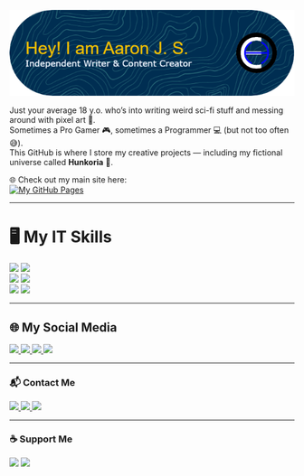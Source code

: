 <!-- This is still WIP -->
![GitHub Banner](img/github-header-image.png)

Just your average 18 y.o. who’s into writing weird sci-fi stuff and messing around with pixel art 👾.  
Sometimes a Pro Gamer 🎮, sometimes a Programmer 💻 (but not too often 😅).  
This GitHub is where I store my creative projects — including my fictional universe called **Hunkoria** 🌌.

🌐 Check out my main site here:  
[![My GitHub Pages](https://img.shields.io/badge/GitHub%20Pages-222222?style=for-the-badge&logo=github&logoColor=white)](https://aaron-jeh.github.io)

---

# 🖥️ My IT Skills
<p>
  <img src="https://img.shields.io/badge/HTML5-E34F26?style=for-the-badge&logo=html5&logoColor=white">
  <img src="https://img.shields.io/badge/CSS3-1572B6?style=for-the-badge&logo=css3&logoColor=white"><br>
  <img src="https://img.shields.io/badge/PHP-777BB4?style=for-the-badge&logo=php&logoColor=white">
  <img src="https://img.shields.io/badge/phpMyAdmin-6C78AF?style=for-the-badge&logo=phpmyadmin&logoColor=white"><br>
  <img src="https://img.shields.io/badge/Microsoft_Word-2B579A?style=for-the-badge&logo=microsoft-word&logoColor=white">
  <img src="https://img.shields.io/badge/Microsoft_Excel-217346?style=for-the-badge&logo=microsoft-excel&logoColor=white">
</p>

---

## 🌐 My Social Media
<p>
  <!-- <a href="https://www.linkedin.com/in/...">
    <img src="https://img.shields.io/badge/LinkedIn-0077B5?style=for-the-badge&logo=linkedin&logoColor=white">
  </a> -->
  <a href="https://www.facebook.com/profile.php?id=100070418777279">
    <img src="https://img.shields.io/badge/Facebook-1877F2?style=for-the-badge&logo=facebook&logoColor=white">
  </a>
  <a href="https://www.instagram.com/aaron.horizon">
    <img src="https://img.shields.io/badge/Instagram-E4405F?style=for-the-badge&logo=instagram&logoColor=white">
  </a>
  <a href="https://www.tiktok.com/@aaron_horizon">
    <img src="https://img.shields.io/badge/TikTok-000000?style=for-the-badge&logo=tiktok&logoColor=white">
  </a>
  <a href="https://www.sololearn.com/profile/30183585">
    <img src="https://img.shields.io/badge/-Sololearn-3a464b?style=for-the-badge&logo=Sololearn&logoColor=white">
  </a>
</p>

---

### 📬 Contact Me
<p>
  <a href="https://wa.me/089502959266">
    <img src="https://img.shields.io/badge/WhatsApp-25D366?style=for-the-badge&logo=WhatsApp&logoColor=white">
  </a>
  <a href="https://discord.com/users/950547366040207401">
    <img src="https://img.shields.io/badge/Discord-5865F2?style=for-the-badge&logo=discord&logoColor=white">
  </a>
  <a href="mailto:aaron.jae.sm@gmail.com">
    <img src="https://img.shields.io/badge/Gmail-D14836?style=for-the-badge&logo=gmail&logoColor=white">
  </a>
</p>

---

### ☕ Support Me
<p>
  <!-- <a href="https://www.paypal.me/..."> -->
    <img src="https://img.shields.io/badge/PayPal-00457C?style=for-the-badge&logo=paypal&logoColor=white">
  <!-- </a> -->
  <!-- <a href="https://www.patreon.com/..."> -->
    <img src="https://img.shields.io/badge/Patreon-F96854?style=for-the-badge&logo=patreon&logoColor=white">
  <!-- </a> -->
</p>
